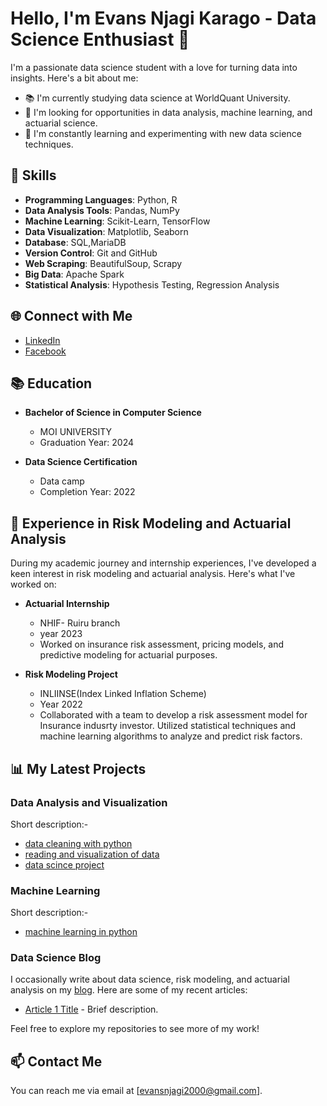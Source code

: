 # Hello, I'm Evans Njagi Karago - Data Science Enthusiast 👋



I'm a passionate data science student with a love for turning data into insights. Here's a bit about me:

- 📚 I'm currently studying data science at WorldQuant University.
- 💼 I'm looking for opportunities in data analysis, machine learning, and actuarial science.
- 🌱 I'm constantly learning and experimenting with new data science techniques.

## 🔧 Skills

- **Programming Languages**: Python, R
- **Data Analysis Tools**: Pandas, NumPy
- **Machine Learning**: Scikit-Learn, TensorFlow
- **Data Visualization**: Matplotlib, Seaborn
- **Database**: SQL,MariaDB
- **Version Control**: Git and GitHub
- **Web Scraping**: BeautifulSoup, Scrapy
- **Big Data**: Apache Spark
- **Statistical Analysis**: Hypothesis Testing, Regression Analysis

## 🌐 Connect with Me

- [LinkedIn](https://www.linkedin.com/in/evans-karago-58b032278?utm_source=share&utm_campaign=share_via&utm_content=profile&utm_medium=android_app)
- [Facebook](https://www.facebook.com/profile.php?id=100076422698977)

## 📚 Education

- **Bachelor of Science in Computer Science**
  - MOI UNIVERSITY
  - Graduation Year: 2024

- **Data Science Certification**
  - Data camp
  - Completion Year: 2022

## 💼 Experience in Risk Modeling and Actuarial Analysis

During my academic journey and internship experiences, I've developed a keen interest in risk modeling and actuarial analysis. Here's what I've worked on:

- **Actuarial Internship**
  - NHIF- Ruiru branch
  - year 2023
  - Worked on insurance risk assessment, pricing models, and predictive modeling for actuarial purposes.
  
- **Risk Modeling Project**
  - INLIINSE(Index Linked Inflation Scheme)
  - Year 2022
  - Collaborated with a team to develop a risk assessment model for Insurance indusrty investor. Utilized statistical techniques and machine learning algorithms to analyze and predict risk factors.

## 📊 My Latest Projects

### Data Analysis and Visualization
Short description:-
- [data cleaning with python](https://github.com/Kenjagi20000/python-data-cleaning)
- [reading and visualization of data](https://github.com/Kenjagi20000/data-cleaning-and-visualization-in-python)
- [data scince project](https://github.com/Kenjagi20000/Data-Science-full-project) 

### Machine Learning
Short description:-
- [machine learning in python](To-be-there-soon )


### Data Science Blog
I occasionally write about data science, risk modeling, and actuarial analysis on my [blog](To-be-there-soon). Here are some of my recent articles:

- [Article 1 Title](link_to_article1) - Brief description.


Feel free to explore my repositories to see more of my work!

## 📫 Contact Me

You can reach me via email at [evansnjagi2000@gmail.com].

<!-- Add more sections or customize it according to your preferences -->

